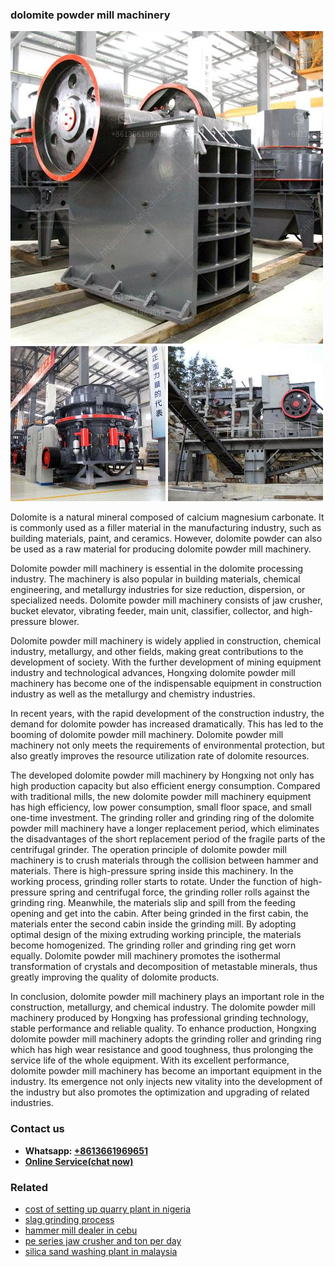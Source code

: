 <h3>dolomite powder mill machinery</h3><img src='1704951700.jpg' alt=''><p>Dolomite is a natural mineral composed of calcium magnesium carbonate. It is commonly used as a filler material in the manufacturing industry, such as building materials, paint, and ceramics. However, dolomite powder can also be used as a raw material for producing dolomite powder mill machinery.</p><p>Dolomite powder mill machinery is essential in the dolomite processing industry. The machinery is also popular in building materials, chemical engineering, and metallurgy industries for size reduction, dispersion, or specialized needs. Dolomite powder mill machinery consists of jaw crusher, bucket elevator, vibrating feeder, main unit, classifier, collector, and high-pressure blower.</p><p>Dolomite powder mill machinery is widely applied in construction, chemical industry, metallurgy, and other fields, making great contributions to the development of society. With the further development of mining equipment industry and technological advances, Hongxing dolomite powder mill machinery has become one of the indispensable equipment in construction industry as well as the metallurgy and chemistry industries.</p><p>In recent years, with the rapid development of the construction industry, the demand for dolomite powder has increased dramatically. This has led to the booming of dolomite powder mill machinery. Dolomite powder mill machinery not only meets the requirements of environmental protection, but also greatly improves the resource utilization rate of dolomite resources.</p><p>The developed dolomite powder mill machinery by Hongxing not only has high production capacity but also efficient energy consumption. Compared with traditional mills, the new dolomite powder mill machinery equipment has high efficiency, low power consumption, small floor space, and small one-time investment. The grinding roller and grinding ring of the dolomite powder mill machinery have a longer replacement period, which eliminates the disadvantages of the short replacement period of the fragile parts of the centrifugal grinder. The operation principle of dolomite powder mill machinery is to crush materials through the collision between hammer and materials. There is high-pressure spring inside this machinery. In the working process, grinding roller starts to rotate. Under the function of high-pressure spring and centrifugal force, the grinding roller rolls against the grinding ring. Meanwhile, the materials slip and spill from the feeding opening and get into the cabin. After being grinded in the first cabin, the materials enter the second cabin inside the grinding mill. By adopting optimal design of the mixing extruding working principle, the materials become homogenized. The grinding roller and grinding ring get worn equally. Dolomite powder mill machinery promotes the isothermal transformation of crystals and decomposition of metastable minerals, thus greatly improving the quality of dolomite products.</p><p>In conclusion, dolomite powder mill machinery plays an important role in the construction, metallurgy, and chemical industry. The dolomite powder mill machinery produced by Hongxing has professional grinding technology, stable performance and reliable quality. To enhance production, Hongxing dolomite powder mill machinery adopts the grinding roller and grinding ring which has high wear resistance and good toughness, thus prolonging the service life of the whole equipment. With its excellent performance, dolomite powder mill machinery has become an important equipment in the industry. Its emergence not only injects new vitality into the development of the industry but also promotes the optimization and upgrading of related industries.</p><h3>Contact us</h3><ul><li><strong>Whatsapp:&nbsp;<a href="https://wa.me/8613661969651">+8613661969651</a></strong></li><li><a href="https://swt.shibang-china.com/?git&amp;zhl&amp;dolomite powder mill machinery"><strong>Online Service(chat now)</strong></a></li></ul><h3>Related</h3><ul><li><a href='cost of setting up quarry plant in nigeria.md'>cost of setting up quarry plant in nigeria</a></li><li><a href='slag grinding process.md'>slag grinding process</a></li><li><a href='hammer mill dealer in cebu.md'>hammer mill dealer in cebu</a></li><li><a href='pe series jaw crusher and ton per day.md'>pe series jaw crusher and ton per day</a></li><li><a href='silica sand washing plant in malaysia.md'>silica sand washing plant in malaysia</a></li></ul>